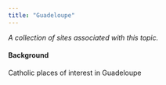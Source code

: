 ```yaml
---
title: "Guadeloupe"
---
```



*A collection of sites associated with this topic.*

#### Background

Catholic places of interest in Guadeloupe


